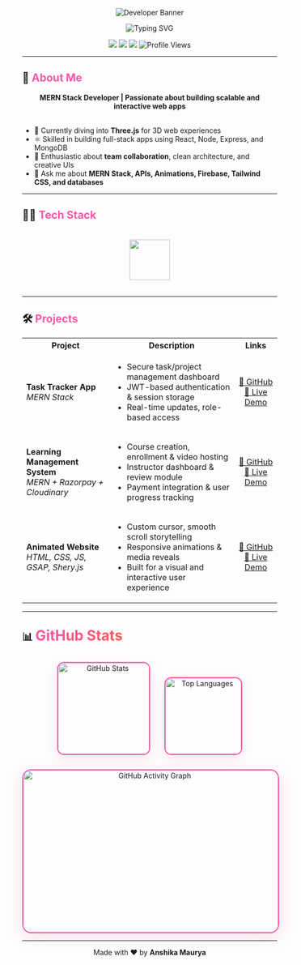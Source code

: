 <!-- Sleek Animated Developer Banner -->
<p align="center">
  <img src="https://capsule-render.vercel.app/api?type=waving&color=0:007ACC,100:1E90FF&height=240&section=header&text=Anshika%20Maurya%20%7C%20Full%20Stack%20Developer&fontSize=38&fontAlign=50&fontColor=ffffff&animation=twinkling" alt="Developer Banner" />
</p>


<!-- Animated Typing Banner -->
<p align="center">
  <img src="https://readme-typing-svg.herokuapp.com?font=Fira+Code&weight=700&size=30&duration=3000&pause=1000&color=ff6f61&center=true&vCenter=true&width=800&lines=Hi+%F0%9F%91%8B%2C+I'm+Anshika+Maurya;Full+Stack+Developer+%7C+MERN+Enthusiast" alt="Typing SVG"/>
</p>


<p align="center">
  <a href="https://github.com/anshika-maurya" target="_blank"><img src="https://img.shields.io/github/followers/anshika-maurya?label=Follow&style=social" /></a>
  <a href="https://linkedin.com/in/anshika-maurya64" target="_blank"><img src="https://img.shields.io/badge/-LinkedIn-0A66C2?style=for-the-badge&logo=linkedin&logoColor=white" /></a>
  <a href="mailto:anshikamaurya6400@gmail.com"><img src="https://img.shields.io/badge/-Gmail-D14836?style=for-the-badge&logo=gmail&logoColor=white" /></a>
  <img src="https://komarev.com/ghpvc/?username=anshika-maurya&style=for-the-badge&color=F857A6" alt="Profile Views"/>
</p>

---

## 🚀 <span style="color:#F857A6">About Me</span>

<div align="center">
  <b>MERN Stack Developer | Passionate about building scalable and interactive web apps</b><br/>
  <br/>
  <ul align="left">
    <li>🌱 Currently diving into <b>Three.js</b> for 3D web experiences</li>
    <li>⚛️ Skilled in building full-stack apps using React, Node, Express, and MongoDB</li>
    <li>🤝 Enthusiastic about <b>team collaboration</b>, clean architecture, and creative UIs</li>
    <li>💬 Ask me about <b>MERN Stack, APIs, Animations, Firebase, Tailwind CSS, and databases</b></li>
  </ul>
</div>

---

## 🧑‍💻 <span style="color:#F857A6">Tech Stack</span>

<div align="center">
  <!-- Large, Animated, Professional Tech Icons -->
  <img src="https://skillicons.dev/icons?i=js,ts,react,nextjs,nodejs,express,mongodb,mysql,tailwind,html,css,git,github,postman,vercel,render&theme=dark&perline=8" height="80" style="margin:18px 0;"/>
</div>

---

## 🛠️ <span style="color:#F857A6">Projects</span>

<div align="center">

<table>
  <tr>
    <th align="center">Project</th>
    <th align="center">Description</th>
    <th align="center">Links</th>
  </tr>
  <tr>
    <td><strong>Task Tracker App</strong><br/><em>MERN Stack</em></td>
    <td align="left">
      <ul>
        <li>Secure task/project management dashboard</li>
        <li>JWT-based authentication & session storage</li>
        <li>Real-time updates, role-based access</li>
      </ul>
    </td>
    <td align="center">
      <a href="https://github.com/anshika-maurya/Task-Tracker" target="_blank">🔗 GitHub</a><br/>
      <a href="https://task-tracker-theta-steel.vercel.app/" target="_blank">🚀 Live Demo</a>
    </td>
  </tr>
  <tr>
    <td><strong>Learning Management System</strong><br/><em>MERN + Razorpay + Cloudinary</em></td>
    <td align="left">
      <ul>
        <li>Course creation, enrollment & video hosting</li>
        <li>Instructor dashboard & review module</li>
        <li>Payment integration & user progress tracking</li>
      </ul>
    </td>
    <td align="center">
      <a href="https://github.com/anshika-maurya/educational-platform" target="_blank">🔗 GitHub</a><br/>
      <a href="https://educational-platform-16.vercel.app/" target="_blank">🚀 Live Demo</a>
    </td>
  </tr>
  <tr>
    <td><strong>Animated Website</strong><br/><em>HTML, CSS, JS, GSAP, Shery.js</em></td>
    <td align="left">
      <ul>
        <li>Custom cursor, smooth scroll storytelling</li>
        <li>Responsive animations & media reveals</li>
        <li>Built for a visual and interactive user experience</li>
      </ul>
    </td>
    <td align="center">
      <a href="https://github.com/anshika-maurya/theCuberto" target="_blank">🔗 GitHub</a><br/>
      <a href="https://anshika-maurya.github.io/theCuberto/" target="_blank">🚀 Live Demo</a>
    </td>
  </tr>
</table>

</div>

---



## 📊 <span style="color:#F857A6; font-size:28px; font-weight:bold; background: linear-gradient(90deg, #F857A6 0%, #FF5858 100%); -webkit-background-clip: text; color: transparent;">GitHub Stats</span>

<p align="center">
  <img src="https://github-readme-stats.vercel.app/api?username=anshika-maurya&show_icons=true&theme=radical&hide_border=false&bg_color=0D1117&title_color=F857A6&icon_color=F857A6" alt="GitHub Stats" height="180" style="margin: 12px; border: 2.5px solid #F857A6; border-radius: 14px; box-shadow: 0 6px 20px rgba(248,87,166,0.18);"/>
  <img src="https://github-readme-stats.vercel.app/api/top-langs/?username=anshika-maurya&layout=compact&theme=radical&hide_border=false&bg_color=0D1117&title_color=F857A6" alt="Top Languages" height="150" style="margin: 12px; border: 2.5px solid #F857A6; border-radius: 14px; box-shadow: 0 6px 20px rgba(248,87,166,0.18);"/>
  <br/>
  <!-- Large, professional activity/contribution graph -->
  <img src="https://github-readme-activity-graph.vercel.app/graph?username=anshika-maurya&theme=github-compact&area=true&hide_border=false&color=F857A6&line=F857A6&point=FF5858&bg_color=0D1117" alt="GitHub Activity Graph" width="100%" height="320" style="margin: 16px 0 0 0; border: 2.5px solid #F857A6; border-radius: 18px; box-shadow: 0 8px 32px rgba(248,87,166,0.18); display: block;"/>
</p>

<!--
If the contribution/activity graph images are not showing:
- Make sure your repo is public.
- Sometimes these services are temporarily down or rate-limited by GitHub.
- Try opening the image URLs directly in your browser to check their status.
- You can also try alternative services or check for updates on the card provider's GitHub page.
-->

---



<p align="center">
  Made with ❤️ by <strong>Anshika Maurya</strong>
</p>
